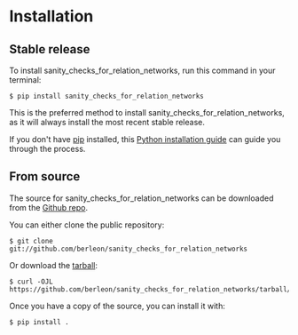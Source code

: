 # Installation

## Stable release

To install sanity_checks_for_relation_networks, run this command in your
terminal:

``` console
$ pip install sanity_checks_for_relation_networks
```

This is the preferred method to install sanity_checks_for_relation_networks, as it will always install the most recent stable release.

If you don't have [pip][] installed, this [Python installation guide][]
can guide you through the process.

## From source

The source for sanity_checks_for_relation_networks can be downloaded from
the [Github repo][].

You can either clone the public repository:

``` console
$ git clone git://github.com/berleon/sanity_checks_for_relation_networks
```

Or download the [tarball][]:

``` console
$ curl -OJL https://github.com/berleon/sanity_checks_for_relation_networks/tarball/master
```

Once you have a copy of the source, you can install it with:

``` console
$ pip install .
```

  [pip]: https://pip.pypa.io
  [Python installation guide]: http://docs.python-guide.org/en/latest/starting/installation/
  [Github repo]: https://github.com/%7B%7B%20cookiecutter.github_username%20%7D%7D/%7B%7B%20cookiecutter.project_slug%20%7D%7D
  [tarball]: https://github.com/%7B%7B%20cookiecutter.github_username%20%7D%7D/%7B%7B%20cookiecutter.project_slug%20%7D%7D/tarball/master

